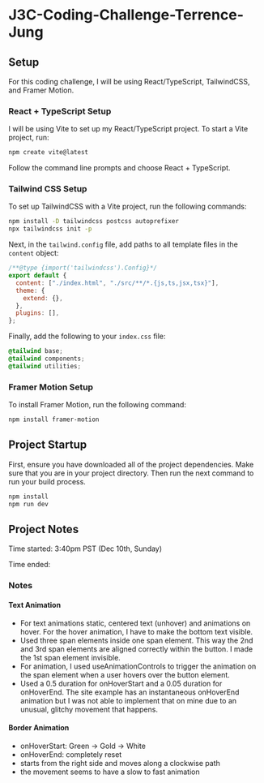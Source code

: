# J3C-Coding-Challenge-Terrence-Jung

## Setup

For this coding challenge, I will be using React/TypeScript, TailwindCSS, and Framer Motion.

### React + TypeScript Setup

I will be using Vite to set up my React/TypeScript project. To start a Vite project, run:

```bash
npm create vite@latest
```

Follow the command line prompts and choose React + TypeScript.

### Tailwind CSS Setup

To set up TailwindCSS with a Vite project, run the following commands:

```bash
npm install -D tailwindcss postcss autoprefixer
npx tailwindcss init -p
```

Next, in the `tailwind.config` file, add paths to all template files in the `content` object:

```javascript
/**@type {import('tailwindcss').Config}*/
export default {
  content: ["./index.html", "./src/**/*.{js,ts,jsx,tsx}"],
  theme: {
    extend: {},
  },
  plugins: [],
};
```

Finally, add the following to your `index.css` file:

```css
@tailwind base;
@tailwind components;
@tailwind utilities;
```

### Framer Motion Setup

To install Framer Motion, run the following command:

```bash
npm install framer-motion
```

## Project Startup

First, ensure you have downloaded all of the project dependencies. Make sure that you are in your project directory. Then run the next command to run your build process.

```bash
npm install
npm run dev
```

## Project Notes

Time started: 3:40pm PST (Dec 10th, Sunday)

Time ended:

### Notes

#### Text Animation

- For text animations static, centered text (unhover) and animations on hover. For the hover animation, I have to make the bottom text visible.
- Used three span elements inside one span element. This way the 2nd and 3rd span elements are aligned correctly within the button. I made the 1st span element invisible.
- For animation, I used useAnimationControls to trigger the animation on the span element when a user hovers over the button element.
- Used a 0.5 duration for onHoverStart and a 0.05 duration for onHoverEnd. The site example has an instantaneous onHoverEnd animation but I was not able to implement that on mine due to an unusual, glitchy movement that happens.

#### Border Animation

- onHoverStart: Green -> Gold -> White
- onHoverEnd: completely reset
- starts from the right side and moves along a clockwise path
- the movement seems to have a slow to fast animation
